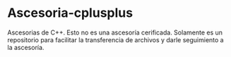 # Ascesoria-cplusplus
Ascesorias de C++. 
Esto no es una ascesoría cerificada. Solamente es un repositorio para facilitar la transferencia de archivos y darle seguimiento a la ascesoría. 
